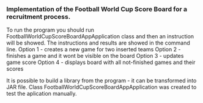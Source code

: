 ### Implementation of the Football World Cup Score Board for a recruitment process. 
To run the program you should run FootballWorldCupScoreBoardAppApplication class and then an instruction will be showed. The instructions and results are showed in the command line.
Option 1 - creates a new game for two inserted teams 
Option 2 - finishes a game and it wont be visible on the board
Option 3 - updates game score
Option 4 - displays board with all not-finished games and their scores

It is possible to build a library from the program - it can be transformed into JAR file.
Class FootballWorldCupScoreBoardAppApplication was created to test the aplication manually.
